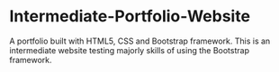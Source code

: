 # Intermediate-Portfolio-Website
A portfolio built with HTML5, CSS and Bootstrap framework. This is an intermediate website testing majorly skills of using the Bootstrap framework.
